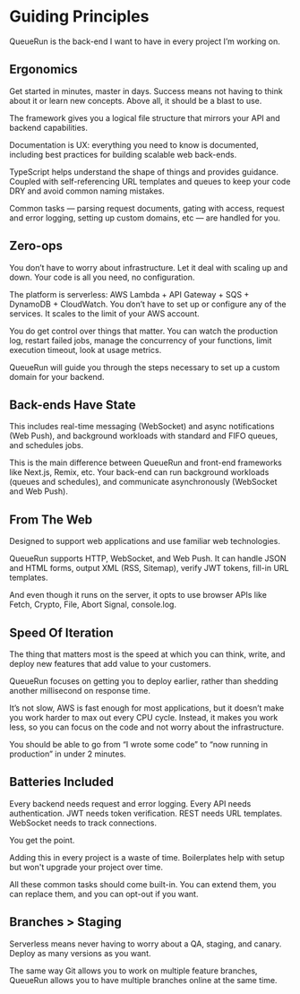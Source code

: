 # Guiding Principles

QueueRun is the back-end I want to have in every project I’m working on. 


## Ergonomics

Get started in minutes, master in days. Success means not having to think about it or learn new concepts. Above all, it should be a blast to use.

The framework gives you a logical file structure that mirrors your API and backend capabilities.

Documentation is UX: everything you need to know is documented, including best practices for building scalable web back-ends.

TypeScript helps understand the shape of things and provides guidance. Coupled with self-referencing URL templates and queues to keep your code DRY and avoid common naming mistakes.

Common tasks — parsing request documents, gating with access, request and error logging, setting up custom domains, etc — are handled for you.


## Zero-ops

You don’t have to worry about infrastructure. Let it deal with scaling up and down. Your code is all you need, no configuration.

The platform is serverless: AWS Lambda + API Gateway + SQS + DynamoDB + CloudWatch. You don’t have to set up or configure any of the services. It scales to the limit of your AWS account.

You do get control over things that matter. You can watch the production log, restart failed jobs, manage the concurrency of your functions, limit execution timeout, look at usage metrics.

QueueRun will guide you through the steps necessary to set up a custom domain for your backend.


## Back-ends Have State

This includes real-time messaging (WebSocket) and async notifications (Web Push), and background workloads with standard and FIFO queues, and schedules jobs.

This is the main difference between QueueRun and front-end frameworks like Next.js, Remix, etc. Your back-end can run background workloads (queues and schedules), and communicate asynchronously (WebSocket and Web Push).


## From The Web

Designed to support web applications and use familiar web technologies.

QueueRun supports HTTP, WebSocket, and Web Push. It can handle JSON and HTML forms, output XML (RSS, Sitemap), verify JWT tokens, fill-in URL templates.

And even though it runs on the server, it opts to use browser APIs like Fetch, Crypto, File, Abort Signal, console.log.


## Speed Of Iteration

The thing that matters most is the speed at which you can think, write, and deploy new features that add value to your customers.

QueueRun focuses on getting you to deploy earlier, rather than shedding another millisecond on response time.

It’s not slow, AWS is fast enough for most applications, but it doesn’t make you work harder to max out every CPU cycle. Instead, it makes you work less, so you can focus on the code and not worry about the infrastructure.

You should be able to go from “I wrote some code” to “now running in production” in under 2 minutes.


## Batteries Included

Every backend needs request and error logging. Every API needs authentication. JWT needs token verification. REST needs URL templates. WebSocket needs to track connections.

You get the point.

Adding this in every project is a waste of time. Boilerplates help with setup but won't upgrade your project over time.

All these common tasks should come built-in. You can extend them, you can replace them, and you can opt-out if you want.


## Branches > Staging

Serverless means never having to worry about a QA, staging, and canary. Deploy as many versions as you want.

The same way Git allows you to work on multiple feature branches, QueueRun allows you to have multiple branches online at the same time.
